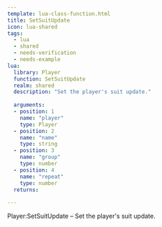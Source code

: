 ```yaml
---
template: lua-class-function.html
title: SetSuitUpdate
icon: lua-shared
tags:
  - lua
  - shared
  - needs-verification
  - needs-example
lua:
  library: Player
  function: SetSuitUpdate
  realm: shared
  description: "Set the player's suit update."
  
  arguments:
  - position: 1
    name: "player"
    type: Player
  - position: 2
    name: "name"
    type: string
  - position: 3
    name: "group"
    type: number
  - position: 4
    name: "repeat"
    type: number
  returns:
    
---
```


<div class="lua__search__keywords">
Player:SetSuitUpdate &#x2013; Set the player's suit update.
</div>
